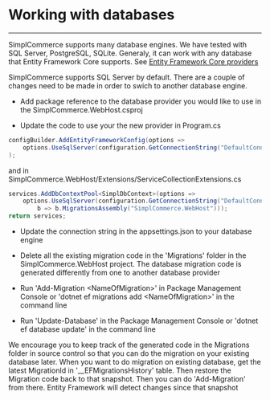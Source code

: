 # Working with databases

---

SimplCommerce supports many database engines. We have tested with SQL Server, PostgreSQL, SQLite. Generaly, it can work with any database that Entity Framework Core supports. See [Entity Framework Core providers](https://docs.microsoft.com/en-us/ef/core/providers/index)

SimplCommerce supports SQL Server by default. There are a couple of changes need to be made in order to swich to another database engine.

- Add package reference to the database provider you would like to use in the SimplCommerce.WebHost.csproj

- Update the code to use your the new provider in Program.cs

```csharp
configBuilder.AddEntityFrameworkConfig(options =>
    options.UseSqlServer(configuration.GetConnectionString("DefaultConnection"))
);
```
and in SimplCommerce.WebHost/Extensions/ServiceCollectionExtensions.cs

```csharp
services.AddDbContextPool<SimplDbContext>(options =>
    options.UseSqlServer(configuration.GetConnectionString("DefaultConnection"),
        b => b.MigrationsAssembly("SimplCommerce.WebHost")));
return services;
```

- Update the connection string in the appsettings.json to your database engine

- Delete all the existing migration code in the 'Migrations' folder in the SimplCommerce.WebHost project. The database migration code is generated differently from one to another database provider

- Run 'Add-Migration \<NameOfMigration\>' in Package Management Console or 'dotnet ef migrations add \<NameOfMigration\>' in the command line

- Run 'Update-Database' in the Package Management Console or 'dotnet ef database update' in the command line

We encourage you to keep track of the generated code in the Migrations folder in source control so that you can do the migration on your existing database later. When you want to do migration on existing database, get the latest MigrationId in '__EFMigrationsHistory' table. Then restore the Migration code back to that snapshot. Then you can do 'Add-Migration' from there. Entity Framework will detect changes since that snapshot
